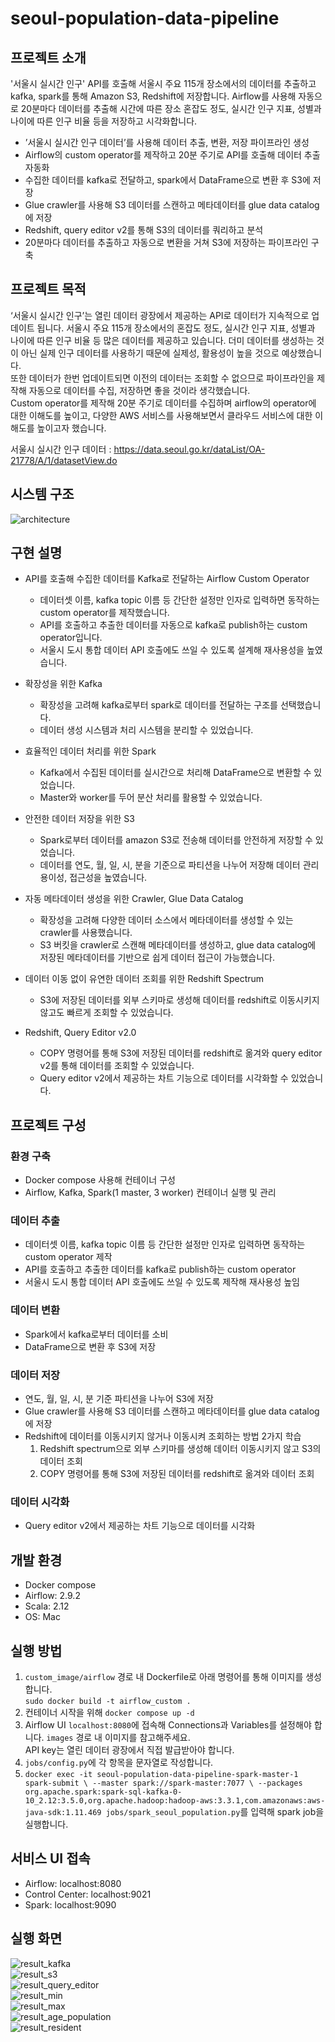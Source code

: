 # seoul-population-data-pipeline

## 프로젝트 소개

'서울시 실시간 인구' API를 호출해 서울시 주요 115개 장소에서의 데이터를 추출하고 kafka, spark를 통해 Amazon S3, Redshift에 저장합니다. Airflow를 사용해 자동으로 20분마다 데이터를 추출해 시간에 따른 장소 혼잡도 정도, 실시간 인구 지표, 성별과 나이에 따른 인구 비율 등을 저장하고 시각화합니다.

- ’서울시 실시간 인구 데이터’를 사용해 데이터 추출, 변환, 저장 파이프라인 생성
- Airflow의 custom operator를 제작하고 20분 주기로 API를 호출해 데이터 추출 자동화
- 수집한 데이터를 kafka로 전달하고, spark에서 DataFrame으로 변환 후 S3에 저장
- Glue crawler를 사용해 S3 데이터를 스캔하고 메타데이터를 glue data catalog에 저장
- Redshift, query editor v2를 통해 S3의 데이터를 쿼리하고 분석
- 20분마다 데이터를 추출하고 자동으로 변환을 거쳐  S3에 저장하는 파이프라인 구축

## 프로젝트 목적

‘서울시 실시간 인구’는 열린 데이터 광장에서 제공하는 API로 데이터가 지속적으로 업데이트 됩니다. 서울시 주요 115개 장소에서의 혼잡도 정도, 실시간 인구 지표, 성별과 나이에 따른 인구 비율 등 많은 데이터를 제공하고 있습니다. 더미 데이터를 생성하는 것이 아닌 실제 인구 데이터를 사용하기 때문에 실제성, 활용성이 높을 것으로 예상했습니다.  
또한 데이터가 한번 업데이트되면 이전의 데이터는 조회할 수 없으므로 파이프라인을 제작해 자동으로 데이터를 수집, 저장하면 좋을 것이라 생각했습니다.  
Custom operator를 제작해 20분 주기로 데이터를 수집하며 airflow의 operator에 대한 이해도를 높이고, 다양한 AWS 서비스를 사용해보면서 클라우드 서비스에 대한 이해도를 높이고자 했습니다.  

서울시 실시간 인구 데이터 : https://data.seoul.go.kr/dataList/OA-21778/A/1/datasetView.do

## 시스템 구조

![architecture](./images/architecture.png)

## 구현 설명

- API를 호출해 수집한 데이터를 Kafka로 전달하는 Airflow Custom Operator 
  - 데이터셋 이름, kafka topic 이름 등 간단한 설정만 인자로 입력하면 동작하는 custom operator를 제작했습니다.
  - API를 호출하고 추출한 데이터를 자동으로 kafka로 publish하는 custom operator입니다.
  - 서울시 도시 통합 데이터 API 호출에도 쓰일 수 있도록 설계해 재사용성을 높였습니다.


- 확장성을 위한 Kafka
  - 확장성을 고려해 kafka로부터 spark로 데이터를 전달하는 구조를 선택했습니다.
  - 데이터 생성 시스템과 처리 시스템을 분리할 수 있었습니다.


- 효율적인 데이터 처리를 위한 Spark
  - Kafka에서 수집된 데이터를 실시간으로 처리해 DataFrame으로 변환할 수 있었습니다.
  - Master와 worker를 두어 분산 처리를 활용할 수 있었습니다.


- 안전한 데이터 저장을 위한 S3
  - Spark로부터 데이터를 amazon S3로 전송해 데이터를 안전하게 저장할 수 있었습니다.
  - 데이터를 연도, 월, 일, 시, 분을 기준으로 파티션을 나누어 저장해 데이터 관리 용이성, 접근성을 높였습니다.


- 자동 메타데이터 생성을 위한 Crawler, Glue Data Catalog
  - 확장성을 고려해 다양한 데이터 소스에서 메타데이터를 생성할 수 있는 crawler를 사용했습니다.
  - S3 버킷을 crawler로 스캔해 메타데이터를 생성하고, glue data catalog에 저장된 메타데이터를 기반으로 쉽게 데이터 접근이 가능했습니다.
 

- 데이터 이동 없이 유연한 데이터 조회를 위한 Redshift Spectrum
  - S3에 저장된 데이터를 외부 스키마로 생성해 데이터를 redshift로 이동시키지 않고도 빠르게 조회할 수 있었습니다.


- Redshift, Query Editor v2.0
  - COPY 명령어를 통해 S3에 저장된 데이터를 redshift로 옮겨와 query editor v2를 통해 데이터를 조회할 수 있었습니다.
  - Query editor v2에서 제공하는 차트 기능으로 데이터를 시각화할 수 있었습니다.

## 프로젝트 구성

### 환경 구축
- Docker compose 사용해 컨테이너 구성
- Airflow, Kafka, Spark(1 master, 3 worker) 컨테이너 실행 및 관리

### 데이터 추출
- 데이터셋 이름, kafka topic 이름 등 간단한 설정만 인자로 입력하면 동작하는 custom operator 제작
- API를 호출하고 추출한 데이터를 kafka로 publish하는 custom operator
- 서울시 도시 통합 데이터 API 호출에도 쓰일 수 있도록 제작해 재사용성 높임

### 데이터 변환
- Spark에서 kafka로부터 데이터를 소비
- DataFrame으로 변환 후 S3에 저장

### 데이터 저장
- 연도, 월, 일, 시, 분 기준 파티션을 나누어 S3에 저장
- Glue crawler를 사용해 S3 데이터를 스캔하고 메타데이터를 glue data catalog에 저장
- Redshift에 데이터를 이동시키지 않거나 이동시켜 조회하는 방법 2가지 학습 
  1. Redshift spectrum으로 외부 스키마를 생성해 데이터 이동시키지 않고 S3의 데이터 조회
  2. COPY 명령어를 통해 S3에 저장된 데이터를 redshift로 옮겨와 데이터 조회

### 데이터 시각화
- Query editor v2에서 제공하는 차트 기능으로 데이터를 시각화

## 개발 환경
- Docker compose
- Airflow: 2.9.2
- Scala: 2.12
- OS: Mac

## 실행 방법
1. `custom_image/airflow` 경로 내 Dockerfile로 아래 명령어를 통해 이미지를 생성합니다.  
`sudo docker build -t airflow_custom .`
2. 컨테이너 시작을 위해 `docker compose up -d`
3. Airflow UI `localhost:8080`에 접속해 Connections과 Variables를 설정해야 합니다. `images` 경로 내 이미지를 참고해주세요.  
API key는 열린 데이터 광장에서 직접 발급받아야 합니다.
4. `jobs/config.py`에 각 항목을 문자열로 작성합니다.
5. `docker exec -it seoul-population-data-pipeline-spark-master-1 spark-submit \
--master spark://spark-master:7077 \
--packages org.apache.spark:spark-sql-kafka-0-10_2.12:3.5.0,org.apache.hadoop:hadoop-aws:3.3.1,com.amazonaws:aws-java-sdk:1.11.469 jobs/spark_seoul_population.py`를 입력해 spark job을 실행합니다.

## 서비스 UI 접속
- Airflow: localhost:8080
- Control Center: localhost:9021
- Spark: localhost:9090

## 실행 화면
![result_kafka](./images/result_kafka.png)  
![result_s3](./images/result_s3.png)  
![result_query_editor](./images/result_query_editor.png)  
![result_min](./images/result_min.png)  
![result_max](./images/result_max.jpeg)  
![result_age_population](./images/result_age_population.png)  
![result_resident](./images/result_resident.png)
